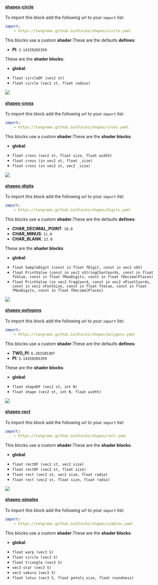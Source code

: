 

#### [shapes-circle](https://github.com/tangrams/blocks/blob/gh-pages/shapes/circle.yaml)



To import this block add the following url to your `import` list:

```yaml
import:
    - https://tangrams.github.io/blocks/shapes/circle.yaml
```


This blocks use a custom **shader**.These are the defaults **defines**:
 - **PI**: ```3.14159265359```

These are the **shader blocks**:

- **global**:
 + `float circleDF (vec2 st) `
 + `float circle (vec2 st, float radius) `

![](https://mapzen.com/common/styleguide/images/divider/compass-red.png)


#### [shapes-cross](https://github.com/tangrams/blocks/blob/gh-pages/shapes/cross.yaml)



To import this block add the following url to your `import` list:

```yaml
import:
    - https://tangrams.github.io/blocks/shapes/cross.yaml
```


This blocks use a custom **shader**.These are the **shader blocks**:

- **global**:
 + `float cross (vec2 st, float size, float width) `
 + `float cross (in vec2 st, float _size) `
 + `float cross (in vec2 st, vec2 _size) `

![](https://mapzen.com/common/styleguide/images/divider/compass-red.png)


#### [shapes-digits](https://github.com/tangrams/blocks/blob/gh-pages/shapes/digits.yaml)



To import this block add the following url to your `import` list:

```yaml
import:
    - https://tangrams.github.io/blocks/shapes/digits.yaml
```


This blocks use a custom **shader**.These are the defaults **defines**:
 - **CHAR_DECIMAL_POINT**: ```10.0```
 - **CHAR_MINUS**: ```11.0```
 - **CHAR_BLANK**: ```12.0```

These are the **shader blocks**:

- **global**:
 + `float SampleDigit (const in float fDigit, const in vec2 vUV) `
 + `float PrintValue (const in vec2 vStringCharCoords, const in float fValue, const in float fMaxDigits, const in float fDecimalPlaces) `
 + `float PrintValue (in vec2 fragCoord, const in vec2 vPixelCoords, const in vec2 vFontSize, const in float fValue, const in float fMaxDigits, const in float fDecimalPlaces) `

![](https://mapzen.com/common/styleguide/images/divider/compass-red.png)


#### [shapes-polygons](https://github.com/tangrams/blocks/blob/gh-pages/shapes/polygons.yaml)



To import this block add the following url to your `import` list:

```yaml
import:
    - https://tangrams.github.io/blocks/shapes/polygons.yaml
```


This blocks use a custom **shader**.These are the defaults **defines**:
 - **TWO_PI**: ```6.283185307```
 - **PI**: ```3.14159265359```

These are the **shader blocks**:

- **global**:
 + `float shapeDF (vec2 st, int N) `
 + `float shape (vec2 st, int N, float width) `

![](https://mapzen.com/common/styleguide/images/divider/compass-red.png)


#### [shapes-rect](https://github.com/tangrams/blocks/blob/gh-pages/shapes/rect.yaml)



To import this block add the following url to your `import` list:

```yaml
import:
    - https://tangrams.github.io/blocks/shapes/rect.yaml
```


This blocks use a custom **shader**.These are the **shader blocks**:

- **global**:
 + `float rectDF (vec2 st, vec2 size) `
 + `float rectDF (vec2 st, float size) `
 + `float rect (vec2 st, vec2 size, float radio) `
 + `float rect (vec2 st, float size, float radio) `

![](https://mapzen.com/common/styleguide/images/divider/compass-red.png)


#### [shapes-simplex](https://github.com/tangrams/blocks/blob/gh-pages/shapes/simplex.yaml)



To import this block add the following url to your `import` list:

```yaml
import:
    - https://tangrams.github.io/blocks/shapes/simplex.yaml
```


This blocks use a custom **shader**.These are the **shader blocks**:

- **global**:
 + `float warp (vec3 S) `
 + `float circle (vec3 S) `
 + `float triangle (vec3 S) `
 + `vec3 star (vec3 S) `
 + `vec3 sakura (vec3 S) `
 + `float lotus (vec3 S, float petals_size, float roundness) `
